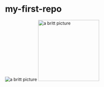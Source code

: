 # my-first-repo
![a britt picture](britt.jpg)
<img src="britt.jpg" alt="a britt picture" width="200">

